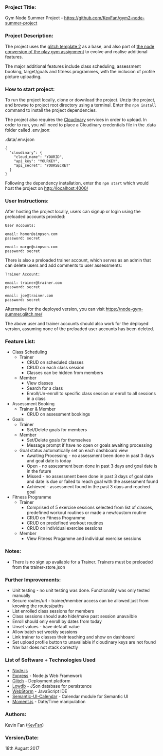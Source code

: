 ### Project Title:
Gym Node Summer Project - <https://github.com/KevFan/gym2-node-summer-project>

### Project Description:
The project uses the [glitch template 2](https://github.com/wit-ict-summer-school-2017/glitch-template-2) as a base, and also part of [the node conversion of the play gym assignment](https://github.com/KevFan/gymPlaySolution_Node) to evolve and realise additional features.

The major additional features include class scheduling, assessment booking, target/goals and fitness programmes, with the inclusion of profile picture uploading.

### How to start project:
To run the project locally, clone or download the project. Unzip the project, and browse to project root directory using a terminal. Enter the `npm install` command to install the project dependencies.

The project also requires the [Cloudinary](http://cloudinary.com/) services in order to upload. In order to run, you will need to place a Cloudinary credentials file in the .data folder called .env.json:

.data/.env.json
~~~
{
  "cloudinary": {
    "cloud_name": "YOURID",
    "api_key": "YOURKEY",
    "api_secret": "YOURSECRET"
  }
}
~~~

Following the dependency installation, enter the `npm start` which would host the project on <http://localhost:4000/>


### User Instructions:
After hosting the project locally, users can signup or login using the preloaded accounts provided: 
```
User Accounts:

email: homer@simpson.com
password: secret

email: marge@simpson.com
password: secret
```
There is also a preloaded trainer account, which serves as an admin that can delete users and add comments to user assessments: 
```
Trainer Account:

email: trainer@trainer.com
password: secret

email: joe@trainer.com
password: secret

```
Alternative for the deployed version, you can visit <https://node-gym-summer.glitch.me/>

The above user and trainer accounts should also work for the deployed version, assuming none of the preloaded user accounts has been deleted.

### Feature List:
* Class Scheduling
  * Trainer
    * CRUD on scheduled classes
    * CRUD on each class session
    * Classes can be hidden from members
  * Member
    * View classes
    * Search for a class
    * Enroll/Un-enroll to specific class session or enroll to all sessions in a class
* Assessment Booking
  * Trainer & Member
    * CRUD on assessment bookings
* Goals
  * Trainer
    * Set/Delete goals for members
  * Member 
    * Set/Delete goals for themselves
    * Message prompt if have no open or goals awaiting processing
  * Goal status automatically set on each dashboard view 
    * Awaiting Processing - no assessment been done in past 3 days and goal date is today
    * Open - no assessment been done in past 3 days and goal date is in the future
    * Missed - no assessment been done in past 3 days of goal date and date is due or failed to reach goal with the assessment found
    * Achieved - assessment found in the past 3 days and reached goal
* Fitness Programme
  * Trainer
    * Comprised of 5 exercise sessions selected from list of classes, predefined workout routines or made a new/custom routine
    * CRUD on Fitness Programme
    * CRUD on predefined workout routines
    * CRUD on individual exercise sessions 
  * Member
    * View Fitness Progamme and individual exercise sessions

### Notes: 
* There is no sign up available for a Trainer. Trainers must be preloaded from the trainer-store.json 

### Further Improvements:
* Unit testing - no unit testing was done. Functionality was only tested manually
* Secure routes/url - trainer/member access can be allowed just from knowing the routes/paths
* List enrolled class sessions for members 
* Class sessions should auto hide/make past session unavailble
* Enroll should only enroll by dates from today
* Unset values - have default value
* Allow batch set weekly sessions
* Link trainer to classes their teaching and show on dashboard
* Set upload profile button to unavailable if cloudinary keys are not found
* Nav bar does not stack correctly


### List of Software + Technologies Used
+ [Node.js](https://nodejs.org/en/)
+ [Express](https://expressjs.com/) - Node.js Web Framework
+ [Glitch](https://glitch.com/) - Deployment platform
+ [Lowdb](https://github.com/typicode/lowdb) - JSon database for persistence
+ [WebStorm](https://www.jetbrains.com/webstorm/) - JavaScript IDE
+ [Semantic-UI-Calendar](https://github.com/mdehoog/Semantic-UI-Calendar) - Calendar module for Semantic UI
+ [Moment.js](https://momentjs.com/) - Date/Time manipulation 


### Authors:
Kevin Fan ([KevFan](https://github.com/KevFan))

### Version/Date:
18th August 2017